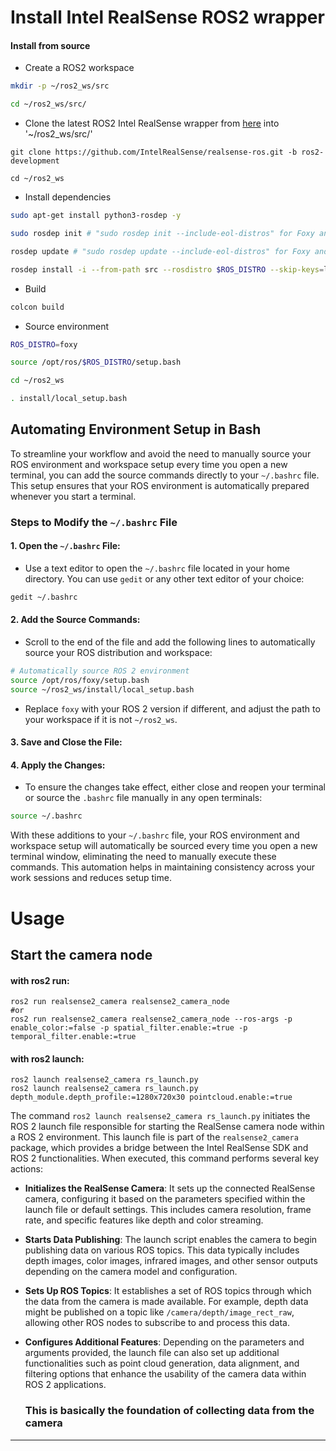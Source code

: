 # Install Intel RealSense ROS2 wrapper

  

#### Install from source
  
  - Create a ROS2 workspace
```bash
mkdir -p ~/ros2_ws/src
```
```bash
cd ~/ros2_ws/src/
```
  
  - Clone the latest ROS2 Intel RealSense  wrapper from [here](https://github.com/IntelRealSense/realsense-ros.git) into '~/ros2_ws/src/'
```bashrc
git clone https://github.com/IntelRealSense/realsense-ros.git -b ros2-development
```
```bashrc
cd ~/ros2_ws
```
  
  - Install dependencies
```bash
sudo apt-get install python3-rosdep -y
```
```bash
sudo rosdep init # "sudo rosdep init --include-eol-distros" for Foxy and earlier
```
```bash
rosdep update # "sudo rosdep update --include-eol-distros" for Foxy and earlier
```
```bash
rosdep install -i --from-path src --rosdistro $ROS_DISTRO --skip-keys=librealsense2 -y
```

  - Build
```bash
colcon build
```

  -  Source environment
```bash
ROS_DISTRO=foxy
```
```bash
source /opt/ros/$ROS_DISTRO/setup.bash
```
```bash
cd ~/ros2_ws
```
```bash
. install/local_setup.bash
```

## Automating Environment Setup in Bash

To streamline your workflow and avoid the need to manually source your ROS environment and workspace setup every time you open a new terminal, you can add the source commands directly to your `~/.bashrc` file. This setup ensures that your ROS environment is automatically prepared whenever you start a terminal.

### Steps to Modify the `~/.bashrc` File

#### 1. **Open the `~/.bashrc` File**:
   - Use a text editor to open the `~/.bashrc` file located in your home directory. You can use `gedit` or any other text editor of your choice:
   ```bash
   gedit ~/.bashrc
   ```

#### 2. **Add the Source Commands**:
   - Scroll to the end of the file and add the following lines to automatically source your ROS distribution and workspace:
   ```bash
   # Automatically source ROS 2 environment
   source /opt/ros/foxy/setup.bash
   source ~/ros2_ws/install/local_setup.bash
   ```
   - Replace `foxy` with your ROS 2 version if different, and adjust the path to your workspace if it is not `~/ros2_ws`.

#### 3. **Save and Close the File**:

#### 4. **Apply the Changes**:
   - To ensure the changes take effect, either close and reopen your terminal or source the `.bashrc` file manually in any open terminals:
   ```bash
   source ~/.bashrc
   ```

With these additions to your `~/.bashrc` file, your ROS environment and workspace setup will automatically be sourced every time you open a new terminal window, eliminating the need to manually execute these commands. This automation helps in maintaining consistency across your work sessions and reduces setup time.

# Usage

## Start the camera node
  
  #### with ros2 run:
    ros2 run realsense2_camera realsense2_camera_node
    #or
    ros2 run realsense2_camera realsense2_camera_node --ros-args -p enable_color:=false -p spatial_filter.enable:=true -p temporal_filter.enable:=true
  
  #### with ros2 launch:
    ros2 launch realsense2_camera rs_launch.py
    ros2 launch realsense2_camera rs_launch.py depth_module.depth_profile:=1280x720x30 pointcloud.enable:=true

The command `ros2 launch realsense2_camera rs_launch.py` initiates the ROS 2 launch file responsible for starting the RealSense camera node within a ROS 2 environment. This launch file is part of the `realsense2_camera` package, which provides a bridge between the Intel RealSense SDK and ROS 2 functionalities. When executed, this command performs several key actions:

- **Initializes the RealSense Camera**: It sets up the connected RealSense camera, configuring it based on the parameters specified within the launch file or default settings. This includes camera resolution, frame rate, and specific features like depth and color streaming.

- **Starts Data Publishing**: The launch script enables the camera to begin publishing data on various ROS topics. This data typically includes depth images, color images, infrared images, and other sensor outputs depending on the camera model and configuration.

- **Sets Up ROS Topics**: It establishes a set of ROS topics through which the data from the camera is made available. For example, depth data might be published on a topic like `/camera/depth/image_rect_raw`, allowing other ROS nodes to subscribe to and process this data.

- **Configures Additional Features**: Depending on the parameters and arguments provided, the launch file can also set up additional functionalities such as point cloud generation, data alignment, and filtering options that enhance the usability of the camera data within ROS 2 applications.
    ### This is basically the foundation of collecting data from the camera


<hr>
